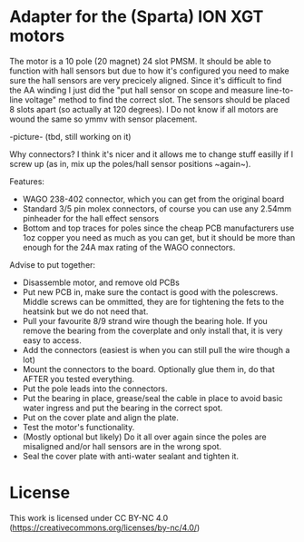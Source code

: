 # Adapter for the (Sparta) ION XGT motors

The motor is a 10 pole (20 magnet) 24 slot PMSM. It should be able to function with hall sensors but due to how it's configured you need to make sure the hall sensors are very precicely aligned.
Since it's difficult to find the AA winding I just did the "put hall sensor on scope and measure line-to-line voltage" method to find the correct slot. The sensors should be placed 8 slots apart (so actually at 120 degrees). I Do not know if all motors are wound the same so ymmv with sensor placement.

-picture- (tbd, still working on it)

Why connectors? I think it's nicer and it allows me to change stuff easilly if I screw up (as in, mix up the poles/hall sensor positions ~again~).

Features:
* WAGO 238-402 connector, which you can get from the original board
* Standard 3/5 pin molex connectors, of course you can use any 2.54mm pinheader for the hall effect sensors
* Bottom and top traces for poles since the cheap PCB manufacturers use 1oz copper you need as much as you can get, but it should be more than enough for the 24A max rating of the WAGO connectors.


Advise to put together:

* Disassemble motor, and remove old PCBs
* Put new PCB in, make sure the contact is good with the polescrews. Middle screws can be ommitted, they are for tightening the fets to the heatsink but we do not need that.
* Pull your favourite 8/9 strand wire though the bearing hole. If you remove the bearing from the coverplate and only install that, it is very easy to access.
* Add the connectors (easiest is when you can still pull the wire though a lot)
* Mount the connectors to the board. Optionally glue them in, do that AFTER you tested everything.
* Put the pole leads into the connectors.
* Put the bearing in place, grease/seal the cable in place to avoid basic water ingress and put the bearing in the correct spot.
* Put on the cover plate and align the plate.
* Test the motor's functionality.
* (Mostly optional but likely) Do it all over again since the poles are misaligned and/or hall sensors are in the wrong spot.
* Seal the cover plate with anti-water sealant and tighten it.

# License

This work is licensed under CC BY-NC 4.0 (https://creativecommons.org/licenses/by-nc/4.0/)